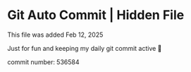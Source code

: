 # Git Auto Commit | Hidden File

This file was added Feb 12, 2025

Just for fun and keeping my daily git commit active 🤪

commit number: 536584
